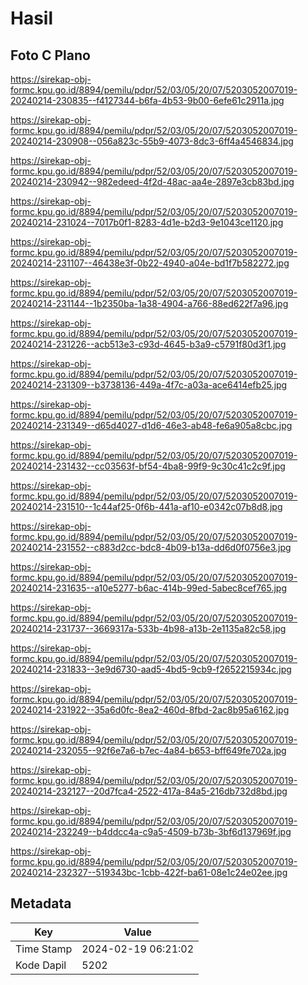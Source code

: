 # Hasil

## Foto C Plano

https://sirekap-obj-formc.kpu.go.id/8894/pemilu/pdpr/52/03/05/20/07/5203052007019-20240214-230835--f4127344-b6fa-4b53-9b00-6efe61c2911a.jpg

https://sirekap-obj-formc.kpu.go.id/8894/pemilu/pdpr/52/03/05/20/07/5203052007019-20240214-230908--056a823c-55b9-4073-8dc3-6ff4a4546834.jpg

https://sirekap-obj-formc.kpu.go.id/8894/pemilu/pdpr/52/03/05/20/07/5203052007019-20240214-230942--982edeed-4f2d-48ac-aa4e-2897e3cb83bd.jpg

https://sirekap-obj-formc.kpu.go.id/8894/pemilu/pdpr/52/03/05/20/07/5203052007019-20240214-231024--7017b0f1-8283-4d1e-b2d3-9e1043ce1120.jpg

https://sirekap-obj-formc.kpu.go.id/8894/pemilu/pdpr/52/03/05/20/07/5203052007019-20240214-231107--46438e3f-0b22-4940-a04e-bd1f7b582272.jpg

https://sirekap-obj-formc.kpu.go.id/8894/pemilu/pdpr/52/03/05/20/07/5203052007019-20240214-231144--1b2350ba-1a38-4904-a766-88ed622f7a96.jpg

https://sirekap-obj-formc.kpu.go.id/8894/pemilu/pdpr/52/03/05/20/07/5203052007019-20240214-231226--acb513e3-c93d-4645-b3a9-c5791f80d3f1.jpg

https://sirekap-obj-formc.kpu.go.id/8894/pemilu/pdpr/52/03/05/20/07/5203052007019-20240214-231309--b3738136-449a-4f7c-a03a-ace6414efb25.jpg

https://sirekap-obj-formc.kpu.go.id/8894/pemilu/pdpr/52/03/05/20/07/5203052007019-20240214-231349--d65d4027-d1d6-46e3-ab48-fe6a905a8cbc.jpg

https://sirekap-obj-formc.kpu.go.id/8894/pemilu/pdpr/52/03/05/20/07/5203052007019-20240214-231432--cc03563f-bf54-4ba8-99f9-9c30c41c2c9f.jpg

https://sirekap-obj-formc.kpu.go.id/8894/pemilu/pdpr/52/03/05/20/07/5203052007019-20240214-231510--1c44af25-0f6b-441a-af10-e0342c07b8d8.jpg

https://sirekap-obj-formc.kpu.go.id/8894/pemilu/pdpr/52/03/05/20/07/5203052007019-20240214-231552--c883d2cc-bdc8-4b09-b13a-dd6d0f0756e3.jpg

https://sirekap-obj-formc.kpu.go.id/8894/pemilu/pdpr/52/03/05/20/07/5203052007019-20240214-231635--a10e5277-b6ac-414b-99ed-5abec8cef765.jpg

https://sirekap-obj-formc.kpu.go.id/8894/pemilu/pdpr/52/03/05/20/07/5203052007019-20240214-231737--3669317a-533b-4b98-a13b-2e1135a82c58.jpg

https://sirekap-obj-formc.kpu.go.id/8894/pemilu/pdpr/52/03/05/20/07/5203052007019-20240214-231833--3e9d6730-aad5-4bd5-9cb9-f2652215934c.jpg

https://sirekap-obj-formc.kpu.go.id/8894/pemilu/pdpr/52/03/05/20/07/5203052007019-20240214-231922--35a6d0fc-8ea2-460d-8fbd-2ac8b95a6162.jpg

https://sirekap-obj-formc.kpu.go.id/8894/pemilu/pdpr/52/03/05/20/07/5203052007019-20240214-232055--92f6e7a6-b7ec-4a84-b653-bff649fe702a.jpg

https://sirekap-obj-formc.kpu.go.id/8894/pemilu/pdpr/52/03/05/20/07/5203052007019-20240214-232127--20d7fca4-2522-417a-84a5-216db732d8bd.jpg

https://sirekap-obj-formc.kpu.go.id/8894/pemilu/pdpr/52/03/05/20/07/5203052007019-20240214-232249--b4ddcc4a-c9a5-4509-b73b-3bf6d137969f.jpg

https://sirekap-obj-formc.kpu.go.id/8894/pemilu/pdpr/52/03/05/20/07/5203052007019-20240214-232327--519343bc-1cbb-422f-ba61-08e1c24e02ee.jpg


## Metadata

| Key        | Value               |
| ---------- | ------------------- |
| Time Stamp | 2024-02-19 06:21:02 |
| Kode Dapil | 5202                |



